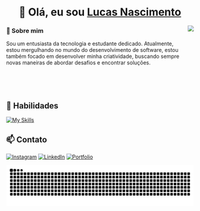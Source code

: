 <h1 align="center">👋 Olá, eu sou <a href="https://lucasns06.github.io">Lucas Nascimento</a></h1>

<img src="https://user-images.githubusercontent.com/74038190/212749447-bfb7e725-6987-49d9-ae85-2015e3e7cc41.gif"  height="300em" align="right" >

<div align="left"> 
  
### 👀 Sobre mim

Sou um entusiasta da tecnologia e estudante dedicado. Atualmente, estou mergulhando no mundo do desenvolvimento de software, estou também focado em desenvolver minha criatividade, buscando sempre novas maneiras de abordar desafios e encontrar soluções. <br>

<!--  <img height="180em" src="https://github-readme-stats.vercel.app/api/top-langs/?username=lucasns06&layout=compact&theme=transparent" /> -->
</div>

<br> <br> <br>

## :muscle: Habilidades
[![My Skills](https://skillicons.dev/icons?i=js,html,css,react,vscode,figma)](https://skillicons.dev)

## 📫 Contato

[![Instagram](https://img.shields.io/badge/-Instagram-%23E4405F?style=for-the-badge&logo=instagram&logoColor=white)](https://www.instagram.com/lucasns06/)
[![LinkedIn](https://img.shields.io/badge/LinkedIn-0077B5?style=for-the-badge&logo=linkedin&logoColor=white)](https://www.linkedin.com/in/lucasns06/) 
[![Portfolio](https://img.shields.io/badge/Portfolio-FF5722?style=for-the-badge&logo=todoist&logoColor=white)](https://lucasns06.github.io/)

<div align="left">
  <picture >
    <source media="(prefers-color-scheme: dark)" srcset="snake_lucasns06_dark.svg"  />
    <source media="(prefers-color-scheme: light)" srcset="snake_lucasns06_light.svg" />
    <img alt="github-snake" src="snake_lucasns06_light.svg" />
  </picture>
</div>
